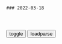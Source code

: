 ```tip
### 2022-03-18
```

<table id="tbc" style="white-space:pre-wrap">
</table>
<button onclick="toggleb()">toggle</button>
<button onclick="loadparse()">loadparse</button>
<br>
<!-- 🌸<br>🍅-　-🍑<hr>🍀 -->
<pre>
<textarea rows="30" cols="100" style="display: none" id="tar">

周太王为何执意要立孙子姬昌为君？甲骨文给出了颠覆性的解释
https://mbd.baidu.com/newspage/data/landingsuper?context=%7B%22nid%22%3A%22news_8484983449499891916%22%7D&n_type=-1&p_from=-1

<font size="1" style="color:#DCDCDC">2022-03-18</font>

“当代黑格尔”哈贝马斯哲学的起点，挑战当代最前沿和艰深的哲学,文化,艺术,好看视频
https://haokan.baidu.com/v?vid=10027351949381668057&sfrom=baidu-feed

在哈贝马斯看来，交往的行为是为了增进理解，增进理解的目的是为了达成一致，形成共识。
哈贝马斯之所以重视交往，
是因为人们达成共识越来越难。

资本主义大公司逐渐垄断了报刊杂志的发型行，掌握了话语q。真正开放平等和自由的公共领域，失去了批判的功能。按照哈贝马斯的说法，公共领域不再是孕育理性观念和可靠信仰的温床，而变成了被c纵，支配m意的舞台。

<font size="1" style="color:#DCDCDC">2022-03-18</font>

为什么愚蠢比恶意更危险？_哔哩哔哩_bilibili龘龘龘
https://www.bilibili.com/video/BV1Fr4y1v7Wh

在德g历史上最黑暗的一章里，在被煽动的暴m向无辜店主的窗户投掷石块，妇女和儿童在公开场合受到残酷的羞辱这样一段时期。年轻的牧师迪特里希朋霍费尔，开始公开地反对当时zq所犯下的暴行。
在为了改变人们的思想努力多年之后，
有两个人正在他的房间里等着把他带走。

一个诗人和思想家的gj，是如何变成了一个由懦夫，恶棍和犯罪组成的集体？
问题的根源不在于恶意，而在于愚蠢，

对善良来说，愚蠢是比恶意更危险的敌人。因为人们可以反对邪恶，可以通过使用武力来揭露和阻止它。但对于愚蠢，我们却毫无抵抗力。抗议和使用武力，都没有用。理性被置若罔闻。

那些与愚蠢的人的预先判断相矛盾的事实，根本不会被接受。当事实无可辩驳，它们就会被当作无关紧要，偶然性的事放置一边。a龖龖龖

在这整个过程中，愚蠢的人只会自以为是，而且由于容易被激怒，产生攻击行为而变得危险。
与愚蠢的仁打交道，比与怀有恶意的人打交道要更加谨慎。

愚蠢其本质，并不是智力上的缺陷，而是道德上的缺陷。有些人在智力上相当敏捷，但仍很愚蠢。有些人虽然智力方面迟钝，但却跟愚蠢完全不沾边。

与其说愚蠢是一种先天性缺陷，不如说某些环境，使人变得愚蠢。或者说，他们允许愚蠢发生在自己身上。a龖龖囗

独居的人比深处群体中的人，更少表现出这种缺陷。
愚蠢也许不是一个心理学问题，是一个sh学问题。

每一次q力的强力涌现，无论是z治还是宗教性质的，都会使很大一部分人感染上愚蠢。一个人的q力需要另一个人的愚蠢。

似乎在q力上升的压倒性影响之下，人类被剥夺了内在的独立性。而且或多或少有意识地，放弃了自主地位。

弹幕：乌合之众里有阐述这个观点

愚蠢的人往往很顽固，但这一事实，绝不能使我们忽视他不独立的事实。

在与愚蠢的人对话时，人们几乎会感觉，自己根本不是在与他这个人打交道，而是在于占据了他的口号，标语之类的东西打交道。a龖龖龖

他被施加了咒语，被蒙蔽，被滥用，他的灵魂也在受到虐待。成为一个无意识的工具后，愚蠢的人能够去做任何邪恶的事情，因为他无法看到它的邪恶性。

只有解放的行为，而不是指令，才能克服愚蠢。
在大多数情况下，只有外部先得到解放，内部才有可能真正得到解放。在那之前，我们必须放弃所有试图说服愚蠢的人的尝试。

就在美g士兵解放弗洛森布格集z营的两周前，朋霍费尔由于参与了反对阿道夫希特勒的密谋而被处s。

行动并不带来思想，而是来自一种承担责任的意愿，对于道德sh的终极测试，是它留给孩子们一个怎样的世界。朋霍费尔曾这样说。

<font size="1" style="color:#DCDCDC">2022-03-18</font>

王小波：低智、偏执、思想贫乏是最大的邪恶|老舍|罪恶|伽利略_网易订阅
https://www.163.com/dy/article/FN3EG1ML0534O85F.html

【25】越是无可怀疑的事就越值得怀疑

<font size="1" style="color:#DCDCDC">2022-03-18</font>

《基地》作者阿西莫夫的中篇神作——《神们自己》上
https://baijiahao.baidu.com/s?id=1712025685683670034&wfr=spider&for=pc

全书分为三个部分，分别用“面对愚昧”、“神们自己”、“也缄口不言”三句话来命名。出自：乔治萧伯纳的《圣女贞德》，原文：面对愚昧，神们都缄默不语。

<font size="1" style="color:#DCDCDC">2022-03-18</font>

《神们自己》：愿愚昧的战争终有胜利的一天
https://www.sohu.com/a/317896205_120089823

面对愚昧，神们自己也缄口不言
——《神们自己》作者 艾萨克·阿西莫夫

<font size="1" style="color:#DCDCDC">2022-03-18</font>

e模特称普j是“精神病患者”，随后被谋杀，男友坦白了罪行
https://baijiahao.baidu.com/s?id=1727466941363588139&wfr=spider&for=pc

<font size="1" style="color:#DCDCDC">2022-03-18</font>

手机越好，个性越少？有人说这届年轻人“不太行”,sh,m生,好看视频
https://haokan.baidu.com/v?vid=3228748888760432102&sfrom=baidu-feed

<font size="1" style="color:#DCDCDC">2022-03-18</font>

布林肯妄称“zg站在历史错误一边”，外交b驳斥！
https://mbd.baidu.com/newspage/data/landingsuper?context=%7B%22nid%22%3A%22news_9394302196133130090%22%7D&n_type=-1&p_from=-1

<font size="1" style="color:#DCDCDC">2022-03-18</font>

朱元璋称赞大臣儿子剑法不错，大臣直接斩下儿子头颅，献给了皇帝
https://mbd.baidu.com/newspage/data/landingsuper?context=%7B%22nid%22%3A%22news_10115202376628104205%22%7D&n_type=-1&p_from=-1

<font size="1" style="color:#DCDCDC">2022-03-18</font>

测一测你是否有原画师的天赋。
https://i0.hdslb.com/bfs/sycp/creative_img/202203/6f3ef537b8cb69da3a6e048778bfdbd5.jpg

【1080P】动物胖成球的世界 ROLLIN' SAFARI what if animals were round?_哔哩哔哩_bilibili
https://www.bilibili.com/video/BV1tx41157wp

<font size="1" style="color:#DCDCDC">2022-03-18</font>

假如所有动物都变成胖球，那会发生多少悲剧？,动漫,欧美动漫,好看视频
https://haokan.baidu.com/v?vid=13235976510053848515&sfrom=baidu-feed

<font size="1" style="color:#DCDCDC">2022-03-18</font>

甲骨文“王仁敏我”四字，揭开商朝统治真面目，让人不寒而栗
https://mbd.baidu.com/newspage/data/landingsuper?context=%7B%22nid%22%3A%22news_9568712752054448760%22%7D&n_type=-1&p_from=-1

所谓三代之治，代表着儒家学者眼里的美好统治z度的设想，他们认为夏商周三代z度完美，只要君圣臣贤，那么mz安居乐业，整个sh充满仁义道德。在儒家看来，三代中出了夏桀、纣王、周幽王等昏君，以及王朝覆灭等，不是因为z度不好，而是因为这三人不行。

商朝统治阶层眼里的“人”，属于被统治阶层，可以被他们生杀予夺的sh底层群体。

商朝时的“敏”，必然是被刺瞎一眼，非常血腥残暴。

近代学者郭沫若在《甲骨文字研究》中，对西周金文中的“敏”字有过解读：“周人初以敌囚为敏时，乃盲其左目以为奴征。”郭沫若考证认为，周初时以敌为敏，将战俘刺瞎一目作为奴隶的特征。其实，从下述字形上看，可能直到春秋战g时期，部分“敏”还被刺瞎一目。
https://pics6.baidu.com/feed/6f061d950a7b0208a6e96b03be59fad9562cc8bf.jpeg?token=f7ffc69348181ad8ec4344635e27fd39.jpg

显然，从“敏”字字形来看，当时的“敏”地位极其低下，应该或是有罪之人、或是战争俘虏、或是奴隶。

<font size="1" style="color:#DCDCDC">2022-03-18</font>

前g足队长冯潇霆回应收入千万：高薪无愧！姚明给男足“上课”,体育,足球,好看视频
https://haokan.baidu.com/v?vid=9845207769660662007&sfrom=baidu-feed

姚明：确实听着很难听，但是想想，你打成这样，许你打成这样不许别人说？你要转变这个，唯一的办法就是把比赛打好。

<font size="1" style="color:#DCDCDC">2022-03-17</font>

「e乌冲突第二十二天」e军称乌军可能对平m下毒，以嫁祸e军
https://mbd.baidu.com/newspage/data/landingsuper?context=%7B%22nid%22%3A%22news_9865021480727474946%22%7D&n_type=-1&p_from=-1

<font size="1" style="color:#DCDCDC">2022-03-17</font>

</textarea>
</pre>
<!-- 🍀<br>🍑-　-🍅<hr>🌸 -->

```note
```

<link
  rel="stylesheet"
  href="https://cdn.jsdelivr.net/npm/@fancyapps/ui/dist/fancybox.css"
/>
<script src="https://cdn.jsdelivr.net/npm/@fancyapps/ui@4.0/dist/fancybox.umd.js"></script>

<script type="text/javascript">

var __urlRegex = /(\b(https?|ftp|file):\/\/[-A-Z0-9+&@#\/%?=~_|!:,.;]*[-A-Z0-9+&@#\/%=~_|])/ig;
var __imgRegex = /\.(?:jpe?g|gif|png|webp)$/i;

loadparse();

function parseURL($string){

    var exp = __urlRegex;
    return $string.replace(exp,function(match){
            __imgRegex.lastIndex=0;
            if(__imgRegex.test(match)){
                return '<a data-fancybox="gallery" href="' + match.replace("/p=700", "")
                 + '"><img src="' + match.replace("/p=700", "/p=160x200")+'" width="64"></a>';
            }
            else{
                return '<a href="' + match + '" target="_blank">' + match + '</a>';
            }
        }
    );
}

function loadparse() {
  tbc.innerHTML = parseURL(tar.value);
}

function toggleb() {
  var x = document.getElementById("tar");
  if (x.style.display === "none") {
    x.style.display = "";
  } else {
    x.style.display = "none";
  }
}

</script>
